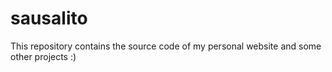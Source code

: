 # sausalito

This repository contains the source code of my personal website and some other projects :)
